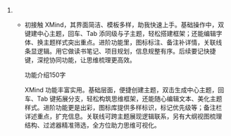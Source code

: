 1. - 初接触 XMind，其界面简洁、模板多样，助我快速上手。基础操作中，双键建中心主题，回车、Tab 添同级与子主题，轻松搭建框架；还能编辑字体、换主题样式突出重点。进阶功能里，图标标注、备注补详情，关联线条显逻辑。用它做读书笔记、项目规划，信息规整有序。后续要记快捷键，深挖协同功能，让思维梳理更高效。

     功能介绍150字

     XMind 功能丰富实用。基础层面，便捷创建主题，双击生成中心主题，回车、Tab 键拓展分支，轻松构筑思维框架，还能随心编辑文本、美化主题样式。进阶功能更是出彩，图标库提供多样标识，标记优先级等；备注栏详述重点，扩充信息。关联线可跨主题展现逻辑联系，另有大纲视图梳理结构、过滤器精准筛选，全方位助力思维可视化。